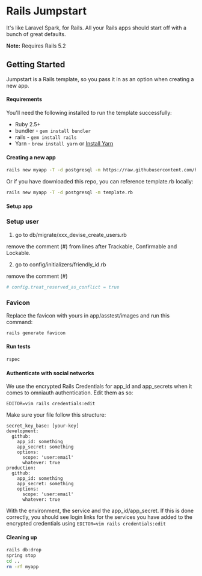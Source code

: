 # Rails Jumpstart

It's like Laravel Spark, for Rails. All your Rails apps should start off with a bunch of great defaults.

**Note:** Requires Rails 5.2

## Getting Started

Jumpstart is a Rails template, so you pass it in as an option when creating a new app.

#### Requirements

You'll need the following installed to run the template successfully:

* Ruby 2.5+
* bundler - `gem install bundler`
* rails - `gem install rails`
* Yarn - `brew install yarn` or [Install Yarn](https://yarnpkg.com/en/docs/install)

#### Creating a new app

```bash
rails new myapp -T -d postgresql -m https://raw.githubusercontent.com/huhn511/jumpstart/master/template.rb
```

Or if you have downloaded this repo, you can reference template.rb locally:

```bash
rails new myapp -T -d postgresql -m template.rb
```

#### Setup app

### Setup user

1. go to db/migrate/xxx_devise_create_users.rb

remove the comment (#) from lines after Trackable, Confirmable and Lockable.

2. go to config/initializers/friendly_id.rb

remove the comment (#)
```bash
# config.treat_reserved_as_conflict = true
```

### Favicon

Replace the favicon with yours in app/asstest/images and run this command:

```bash
rails generate favicon
```


#### Run tests

```bash
rspec
```

#### Authenticate with social networks

We use the encrypted Rails Credentials for app_id and app_secrets when it comes to omniauth authentication. Edit them as so:

```
EDITOR=vim rails credentials:edit
```

Make sure your file follow this structure:

```
secret_key_base: [your-key]
development:
  github:
    app_id: something
    app_secret: something
    options:
      scope: 'user:email'
      whatever: true
production:
  github:
    app_id: something
    app_secret: something
    options:
      scope: 'user:email'
      whatever: true
```

With the environment, the service and the app_id/app_secret. If this is done correctly, you should see login links
for the services you have added to the encrypted credentials using `EDITOR=vim rails credentials:edit`

#### Cleaning up

```bash
rails db:drop
spring stop
cd ..
rm -rf myapp
```
